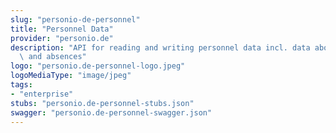 ```yaml
---
slug: "personio-de-personnel"
title: "Personnel Data"
provider: "personio.de"
description: "API for reading and writing personnel data incl. data about attendances\
  \ and absences"
logo: "personio.de-personnel-logo.jpeg"
logoMediaType: "image/jpeg"
tags:
- "enterprise"
stubs: "personio.de-personnel-stubs.json"
swagger: "personio.de-personnel-swagger.json"
---
```

